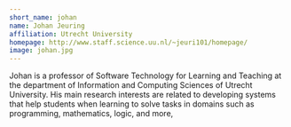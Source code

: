 ```yaml
---
short_name: johan
name: Johan Jeuring
affiliation: Utrecht University
homepage: http://www.staff.science.uu.nl/~jeuri101/homepage/
image: johan.jpg
---
```


Johan is a professor of Software Technology for Learning and Teaching at the department of Information and Computing Sciences of Utrecht University. His main research interests are related to developing systems that help students when learning to solve tasks in domains such as programming, mathematics, logic, and more, 